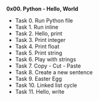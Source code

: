 **0x00. Python - Hello, World**


* Task 0. Run Python file
* Task 1. Run inline
* Task 2. Hello, print
* Task 3. Print integer
* Task 4. Print float
* Task 5. Print string
* Task 6. Play with strings
* Task 7. Copy - Cut - Paste
* Task 8. Create a new sentence
* Task 9. Easter Egg
* Task 10. Linked list cycle
* Task 11. Hello, write

